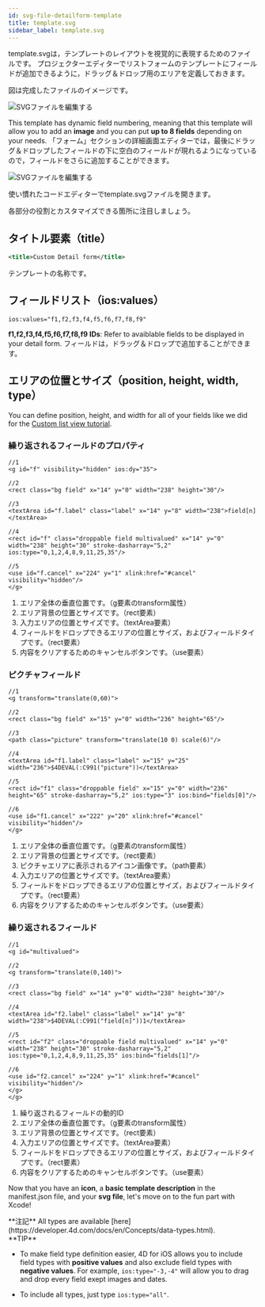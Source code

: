 ```yaml
---
id: svg-file-detailform-template
title: template.svg
sidebar_label: template.svg
---
```


template.svgは，テンプレートのレイアウトを視覚的に表現するためのファイルです。 プロジェクターエディターでリストフォームのテンプレートにフィールドが追加できるように，ドラッグ＆ドロップ用のエリアを定義しておきます。

図は完成したファイルのイメージです。

![SVGファイルを編集する](assets/en/custom-detailform/detailform-template-svg-file.png)

This template has dynamic field numbering, meaning that this template will allow you to add an **image** and you can put **up to 8 fields** depending on your needs. 「フォーム」セクションの詳細画面エディターでは，最後にドラッグ＆ドロップしたフィールドの下に空白のフィールドが現れるようになっているので，フィールドをさらに追加することができます。

![SVGファイルを編集する](assets/en/custom-detailform/detailform-dynamic-field-number.png)

使い慣れたコードエディターでtemplate.svgファイルを開きます。

各部分の役割とカスタマイズできる箇所に注目しましょう。

## タイトル要素（title）
```xml
<title>Custom Detail form</title>
```

テンプレートの名称です。

## フィールドリスト（ios:values）

```
ios:values="f1,f2,f3,f4,f5,f6,f7,f8,f9"
```

**f1,f2,f3,f4,f5,f6,f7,f8,f9 IDs**: Refer to avaiblable fields to be displayed in your detail form. フィールドは，ドラッグ＆ドロップで追加することができます。

## エリアの位置とサイズ（position, height, width, type）
You can define position, height, and width for all of your fields like  we did for the [Custom list view tutorial](creating-listform.html).

### 繰り返されるフィールドのプロパティ

```
//1
<g id="f" visibility="hidden" ios:dy="35">

//2
<rect class="bg field" x="14" y="0" width="238" height="30"/>

//3
<textArea id="f.label" class="label" x="14" y="8" width="238">field[n]</textArea>

//4
<rect id="f" class="droppable field multivalued" x="14" y="0" width="238" height="30" stroke-dasharray="5,2" ios:type="0,1,2,4,8,9,11,25,35"/>

//5
<use id="f.cancel" x="224" y="1" xlink:href="#cancel" visibility="hidden"/>
</g>
```

1. エリア全体の垂直位置です。（g要素のtransform属性）
2. エリア背景の位置とサイズです。（rect要素）
3. 入力エリアの位置とサイズです。（textArea要素）
4. フィールドをドロップできるエリアの位置とサイズ，およびフィールドタイプです。（rect要素）
5. 内容をクリアするためのキャンセルボタンです。（use要素）

### ピクチャフィールド

```
//1
<g transform="translate(0,60)">

//2
<rect class="bg field" x="15" y="0" width="236" height="65"/>

//3
<path class="picture" transform="translate(10 0) scale(6)"/>

//4
<textArea id="f1.label" class="label" x="15" y="25" width="236">$4DEVAL(:C991("picture"))</textArea>

//5
<rect id="f1" class="droppable field" x="15" y="0" width="236" height="65" stroke-dasharray="5,2" ios:type="3" ios:bind="fields[0]"/>

//6
<use id="f1.cancel" x="222" y="20" xlink:href="#cancel" visibility="hidden"/>
</g>
```

1. エリア全体の垂直位置です。（g要素のtransform属性）
2. エリア背景の位置とサイズです。（rect要素）
3. ピクチャエリアに表示されるアイコン画像です。（path要素）
4. 入力エリアの位置とサイズです。（textArea要素）
5. フィールドをドロップできるエリアの位置とサイズ，およびフィールドタイプです。（rect要素）
6. 内容をクリアするためのキャンセルボタンです。（use要素）


### 繰り返されるフィールド

```
//1
<g id="multivalued">

//2
<g transform="translate(0,140)">

//3
<rect class="bg field" x="14" y="0" width="238" height="30"/>

//4
<textArea id="f2.label" class="label" x="14" y="8" width="238">$4DEVAL(:C991("field[n]"))1</textArea>

//5
<rect id="f2" class="droppable field multivalued" x="14" y="0" width="238" height="30" stroke-dasharray="5,2" ios:type="0,1,2,4,8,9,11,25,35" ios:bind="fields[1]"/>

//6
<use id="f2.cancel" x="224" y="1" xlink:href="#cancel" visibility="hidden"/>
</g>
</g>
```

1. 繰り返されるフィールドの動的ID
2. エリア全体の垂直位置です。（g要素のtransform属性）
3. エリア背景の位置とサイズです。（rect要素）
4. 入力エリアの位置とサイズです。（textArea要素）
5. フィールドをドロップできるエリアの位置とサイズ，およびフィールドタイプです。（rect要素）
6. 内容をクリアするためのキャンセルボタンです。（use要素）

Now that you have an **icon**, a **basic template description** in the manifest.json file, and your **svg file**, let's move on to the fun part with Xcode!

<div markdown="1" class = "tips">
**注記**
All types are available [here](https://developer.4d.com/docs/en/Concepts/data-types.html).
</div>

<div markdown="1" class = "tips">
**TIP**

* To make field type definition easier, 4D for iOS allows you to include field types with **positive values** and also exclude field types with **negative values**. For example, `ios:type="-3,-4"` will allow you to drag and drop every field exept images and dates.

* To include all types, just type `ios:type="all"`.
</div>
